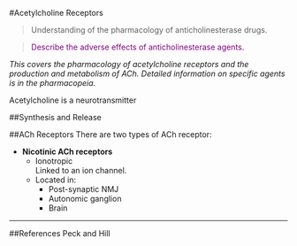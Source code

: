 #Acetylcholine Receptors
> Understanding of the pharmacology of anticholinesterase drugs.

<!--></!-->

> <p style="color:purple";>Describe the adverse effects of anticholinesterase agents.</p>

*This covers the pharmacology of acetylcholine receptors and the production and metabolism of ACh. Detailed information on specific agents is in the pharmacopeia.*

Acetylcholine is a neurotransmitter

##Synthesis and Release


##ACh Receptors
There are two types of ACh receptor:
* **Nicotinic ACh receptors**
    * Ionotropic  
    Linked to an ion channel.
    * Located in:
        * Post-synaptic NMJ
        * Autonomic ganglion
        * Brain




---
##References
Peck and Hill